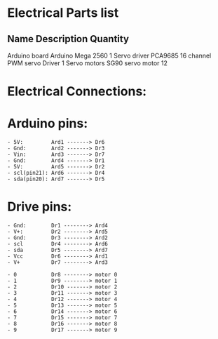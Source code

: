# Electrical Parts list

  Name	              Description	                                Quantity
  ------------------------------------------------------------------------
  Arduino board	      Arduino Mega 2560	                              1
  Servo driver	      PCA9685 16 channel PWM servo Driver	            1
  Servo motors	      SG90 servo motor	                              12

# Electrical Connections:

  # Arduino pins:
    - 5V:         Ard1 -------> Dr6
    - Gnd:        Ard2 -------> Dr3
    - Vin:        Ard3 -------> Dr7
    - Gnd:        Ard4 -------> Dr1
    - 5V:         Ard5 -------> Dr2
    - scl(pin21): Ard6 -------> Dr4
    - sda(pin20): Ard7 -------> Dr5
    
  # Drive pins:
    - Gnd:        Dr1 --------> Ard4
    - V+:         Dr2 --------> Ard5
    - Gnd:        Dr3 --------> Ard2
    - scl         Dr4 --------> Ard6
    - sda         Dr5 --------> Ard7
    - Vcc         Dr6 --------> Ard1
    - V+          Dr7 --------> Ard3
    
    - 0           Dr8 --------> motor 0
    - 1           Dr9 --------> motor 1
    - 2           Dr10 -------> motor 2
    - 3           Dr11 -------> motor 3
    - 4           Dr12 -------> motor 4
    - 5           Dr13 -------> motor 5
    - 6           Dr14 -------> motor 6
    - 7           Dr15 -------> motor 7
    - 8           Dr16 -------> motor 8
    - 9           Dr17 -------> motor 9
